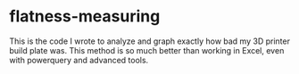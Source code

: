 # flatness-measuring
This is the code I wrote to analyze and graph exactly how bad my 3D printer build plate was. This method is so much better than working in Excel, even with powerquery and advanced tools.
